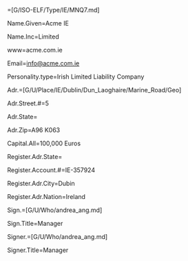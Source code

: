 =[G/ISO-ELF/Type/IE/MNQ7.md]

Name.Given=Acme IE

Name.Inc=Limited

www=acme.com.ie

Email=info@acme.com.ie

Personality.type=Irish Limited Liability Company

Adr.=[G/U/Place/IE/Dublin/Dun_Laoghaire/Marine_Road/Geo]

Adr.Street.#=5

Adr.State=</i>

Adr.Zip=A96 K063

Capital.All=100,000 Euros

Register.Adr.State=</i>

Register.Account.#=IE-357924

Register.Adr.City=Dubin

Register.Adr.Nation=Ireland

Sign.=[G/U/Who/andrea_ang.md]

Sign.Title=Manager

Signer.=[G/U/Who/andrea_ang.md]

Signer.Title=Manager